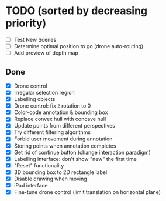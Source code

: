 # TODO (sorted by decreasing priority)
- [ ] Test New Scenes
- [ ] Determine optimal position to go (drone auto-routing)
- [ ] Add preview of depth map

## Done
- [x] Drone control
- [x] Irregular selection region
- [x] Labelling objects
- [x] Drone control: fix `Z` rotation to 0
- [x] Color-code annotation & bounding box
- [x] Replace convex hull with concave hull
- [x] Update points from different perspectives
- [x] Try different filtering algorithms
- [x] Forbid user movement during annotation
- [x] Storing points when annotation completes
- [x] Get rid of continue button (change interaction paradigm)
- [x] Labelling interface: don't show "new" the first time
- [x] "Reset" functionality
- [x] 3D bounding box to 2D rectangle label
- [x] Disable drawing when moving
- [x] iPad interface
- [x] Fine-tune drone control (limit translation on horizontal plane)
